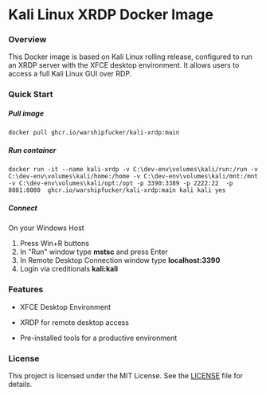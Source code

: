 # Kali Linux XRDP Docker Image

### Overview

This Docker image is based on Kali Linux rolling release, configured to run an XRDP server with the XFCE desktop environment. It allows users to access a full Kali Linux GUI over RDP.

### Quick Start


##### Pull image
```
docker pull ghcr.io/warshipfucker/kali-xrdp:main
```
##### Run container
```
docker run -it --name kali-xrdp -v C:\dev-env\volumes\kali/run:/run -v C:\dev-env\volumes\kali/home:/home -v C:\dev-env\volumes\kali/mnt:/mnt  -v C:\dev-env\volumes\kali/opt:/opt -p 3390:3389 -p 2222:22  -p 8081:8080  ghcr.io/warshipfucker/kali-xrdp:main kali kali yes 
```
##### Connect
On your Windows Host
1. Press Win+R buttons
2. In "Run" window type **mstsc** and press Enter
3. In Remote Desktop Connection window type **localhost:3390**
4. Login via creditionals **kali:kali**

### Features

- XFCE Desktop Environment

- XRDP for remote desktop access

- Pre-installed tools for a productive environment

### License

This project is licensed under the MIT License. See the [LICENSE](https://github.com/warshipfucker/kali-xrdp/LICENSE) file for details.
